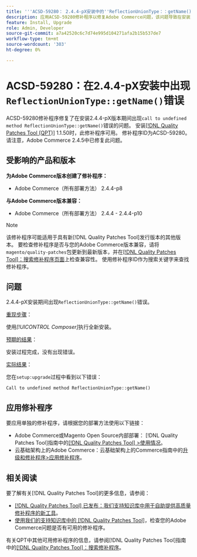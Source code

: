 ```yaml
---
title: '''ACSD-59280： 2.4.4-pX安装中的''ReflectionUnionType：：getName()''错误'''
description: 应用ACSD-59280修补程序以修复Adobe Commerce问题，该问题导致在安装2.4.4-pX版本期间出现“调用未定义的方法ReflectionUnionType：：getName()”错误。
feature: Install, Upgrade
role: Admin, Developer
source-git-commit: a7a42520c6c7d74e995d104271afa2b15b537de7
workflow-type: tm+mt
source-wordcount: '303'
ht-degree: 0%

---
```


# ACSD-59280：在2.4.4-pX安装中出现`ReflectionUnionType::getName()`错误

ACSD-59280修补程序修复了在安装2.4.4-pX版本期间出现`call to undefined method ReflectionUnionType::getName()`错误的问题。 安装[[!DNL Quality Patches Tool (QPT)]](/help/announcements/adobe-commerce-announcements/magento-quality-patches-released-new-tool-to-self-serve-quality-patches.md) 1.1.50时，此修补程序可用。 修补程序ID为ACSD-59280。 请注意，Adobe Commerce 2.4.5中已修复此问题。

## 受影响的产品和版本

**为Adobe Commerce版本创建了修补程序：**

* Adobe Commerce（所有部署方法） 2.4.4-p8

**与Adobe Commerce版本兼容：**

* Adobe Commerce（所有部署方法） 2.4.4 - 2.4.4-p10

>[!NOTE]
>
>该修补程序可能适用于具有新[!DNL Quality Patches Tool]发行版本的其他版本。 要检查修补程序是否与您的Adobe Commerce版本兼容，请将`magento/quality-patches`包更新到最新版本，并在[[!DNL Quality Patches Tool]：搜索修补程序页面](https://experienceleague.adobe.com/tools/commerce-quality-patches/index.html?lang=zh-Hans)上检查兼容性。 使用修补程序ID作为搜索关键字来查找修补程序。

## 问题

2.4.4-pX安装期间出现`ReflectionUnionType::getName()`错误。

<u>重现步骤</u>：

使用&#x200B;*[!UICONTROL Composer]*&#x200B;执行全新安装。

<u>预期的结果</u>：

安装过程完成，没有出现错误。

<u>实际结果</u>：

您在`setup:upgrade`过程中看到以下错误：

`Call to undefined method ReflectionUnionType::getName()`

## 应用修补程序

要应用单独的修补程序，请根据您的部署方法使用以下链接：

* Adobe Commerce或Magento Open Source内部部署： [!DNL Quality Patches Tool]指南中的[[!DNL Quality Patches Tool] >使用情况](https://experienceleague.adobe.com/docs/commerce-operations/tools/quality-patches-tool/usage.html?lang=zh-Hans)。
* 云基础架构上的Adobe Commerce：云基础架构上的Commerce指南中的[升级和修补程序>应用修补程序](https://experienceleague.adobe.com/docs/commerce-cloud-service/user-guide/develop/upgrade/apply-patches.html?lang=zh-Hans)。

## 相关阅读

要了解有关[!DNL Quality Patches Tool]的更多信息，请参阅：

* [[!DNL Quality Patches Tool] 已发布：我们支持知识库中用于自助提供高质量修补程序的新工具](/help/announcements/adobe-commerce-announcements/magento-quality-patches-released-new-tool-to-self-serve-quality-patches.md)。
* [使用我们的支持知识库中的 [!DNL Quality Patches Tool]](/help/support-tools/patches-available-in-qpt-tool/check-patch-for-magento-issue-with-magento-quality-patches.md)，检查您的Adobe Commerce问题是否有可用的修补程序。

有关QPT中其他可用修补程序的信息，请参阅[!DNL Quality Patches Tool]指南中的[[!DNL Quality Patches Tool]：搜索修补程序](https://experienceleague.adobe.com/tools/commerce-quality-patches/index.html?lang=zh-Hans)。
